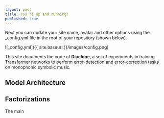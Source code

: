 ```yaml
---
layout: post
title: You're up and running!
published: true
---
```


Next you can update your site name, avatar and other options using the _config.yml file in the root of your repository (shown below).

![_config.yml]({{ site.baseurl }}/images/config.png)

This site documents the code of **Diaclone**, a set of experiments in training Transformer networks to perform error-detection and error-correction tasks on monophonic symbolic music.

## Model Architecture





## Factorizations

The main
